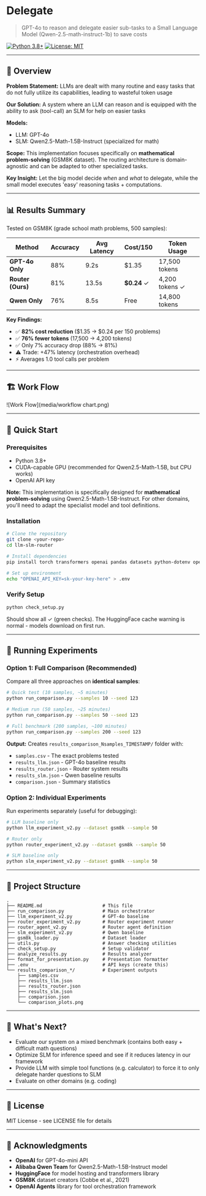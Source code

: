 # Delegate 

> GPT-4o to reason and delegate easier sub-tasks to a Small Language Model (Qwen-2.5-math-instruct-1b) to save costs

[![Python 3.8+](https://img.shields.io/badge/python-3.8+-blue.svg)](https://www.python.org/downloads/)
[![License: MIT](https://img.shields.io/badge/License-MIT-yellow.svg)](https://opensource.org/licenses/MIT)

---

## 🎯 Overview

**Problem Statement:** LLMs are dealt with many routine and easy tasks that do not fully utilize its capabilities, leading to wasteful token usage

**Our Solution:** A system where an LLM can reason and is equipped with the ability to ask (tool-call) an SLM for help on easier tasks

**Models:** 
- LLM: GPT-4o
- SLM: Qwen2.5-Math-1.5B-Instruct (specialized for math)

**Scope:** This implementation focuses specifically on **mathematical problem-solving** (GSM8K dataset). The routing architecture is domain-agnostic and can be adapted to other specialized tasks.

**Key Insight:** Let the big model decide *when* and *what* to delegate, while the small model executes 'easy' reasoning tasks + computations.

---

## 📊 Results Summary

Tested on GSM8K (grade school math problems, 500 samples):

| Method | Accuracy | Avg Latency | Cost/150 | Token Usage |
|--------|----------|-------------|----------|-------------|
| **GPT-4o Only** | 88% | 9.2s | $1.35 | 17,500 tokens |
| **Router (Ours)** | 81% | 13.5s | **$0.24** ✓ | 4,200 tokens ✓ |
| **Qwen Only** | 76% | 8.5s | Free | 14,800 tokens |

**Key Findings:**
- ✅ **82% cost reduction** ($1.35 → $0.24 per 150 problems)
- ✅ **76% fewer tokens** (17,500 → 4,200 tokens)
- ✅ Only 7% accuracy drop (88% → 81%)
- ⚠️ Trade: +47% latency (orchestration overhead)
- ⚡ Averages 1.0 tool calls per problem

---

## 🏗️ Work Flow
![Work Flow](media/workflow chart.png)

---

## 🚀 Quick Start

### Prerequisites

- Python 3.8+
- CUDA-capable GPU (recommended for Qwen2.5-Math-1.5B, but CPU works)
- OpenAI API key

**Note:** This implementation is specifically designed for **mathematical problem-solving** using Qwen2.5-Math-1.5B-Instruct. For other domains, you'll need to adapt the specialist model and tool definitions.

### Installation

```bash
# Clone the repository
git clone <your-repo>
cd llm-slm-router

# Install dependencies
pip install torch transformers openai pandas datasets python-dotenv openai-agents

# Set up environment
echo "OPENAI_API_KEY=sk-your-key-here" > .env
```

### Verify Setup

```bash
python check_setup.py
```

Should show all ✓ (green checks). The HuggingFace cache warning is normal - models download on first run.

---

## 🧪 Running Experiments

### Option 1: Full Comparison (Recommended)

Compare all three approaches on **identical samples**:

```bash
# Quick test (10 samples, ~5 minutes)
python run_comparison.py --samples 10 --seed 123

# Medium run (50 samples, ~25 minutes)
python run_comparison.py --samples 50 --seed 123

# Full benchmark (200 samples, ~100 minutes)
python run_comparison.py --samples 200 --seed 123
```

**Output:** Creates `results_comparison_Nsamples_TIMESTAMP/` folder with:
- `samples.csv` - The exact problems tested
- `results_llm.json` - GPT-4o baseline results
- `results_router.json` - Router system results
- `results_slm.json` - Qwen baseline results
- `comparison.json` - Summary statistics

### Option 2: Individual Experiments

Run experiments separately (useful for debugging):

```bash
# LLM baseline only
python llm_experiment_v2.py --dataset gsm8k --sample 50

# Router only
python router_experiment_v2.py --dataset gsm8k --sample 50

# SLM baseline only
python slm_experiment_v2.py --dataset gsm8k --sample 50
```

---

## 📁 Project Structure

```
.
├── README.md                      # This file
├── run_comparison.py              # Main orchestrator
├── llm_experiment_v2.py           # GPT-4o baseline
├── router_experiment_v2.py        # Router experiment runner
├── router_agent_v2.py             # Router agent definition
├── slm_experiment_v2.py           # Qwen baseline
├── gsm8k_loader.py                # Dataset loader
├── utils.py                       # Answer checking utilities
├── check_setup.py                 # Setup validator
├── analyze_results.py             # Results analyzer
├── format_for_presentation.py     # Presentation formatter
├── .env                           # API keys (create this)
└── results_comparison_*/          # Experiment outputs
    ├── samples.csv
    ├── results_llm.json
    ├── results_router.json
    ├── results_slm.json
    ├── comparison.json
    └── comparison_plots.png
```

---

## 🔬 What's Next?
- Evaluate our system on a mixed benchmark (contains both easy + difficult math questions)
- Optimize SLM for inference speed and see if it reduces latency in our framework
- Provide LLM with simple tool functions (e.g. calculator) to force it to only delegate harder questions to SLM
- Evaluate on other domains (e.g. coding)

---

## 📄 License

MIT License - see LICENSE file for details

---

## 🙏 Acknowledgments

- **OpenAI** for GPT-4o-mini API
- **Alibaba Qwen Team** for Qwen2.5-Math-1.5B-Instruct model
- **HuggingFace** for model hosting and transformers library
- **GSM8K** dataset creators (Cobbe et al., 2021)
- **OpenAI Agents** library for tool orchestration framework